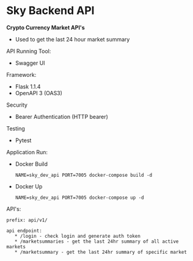 # Sky Backend API

**Crypto Currency Market API's**

* Used to get the last 24 hour market summary

API Running Tool: 
* Swagger UI

Framework:
* Flask 1.1.4
* OpenAPI 3 (OAS3)

Security
* Bearer Authentication (HTTP bearer)

Testing
* Pytest

Application Run:

* Docker Build

    `NAME=sky_dev_api PORT=7005 docker-compose build -d`
* Docker Up

    `NAME=sky_dev_api PORT=7005 docker-compose up -d`

API's:

    prefix: api/v1/

    api endpoint:
       * /login - check login and generate auth token
       * /marketsummaries - get the last 24hr summary of all active markets
       * /marketsummary - get the last 24hr summary of specific market


